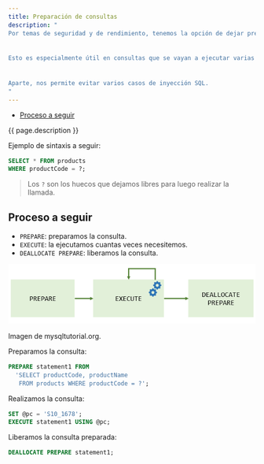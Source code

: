 ```yaml
---
title: Preparación de consultas
description: "
Por temas de seguridad y de rendimiento, tenemos la opción de dejar preparada de antemano una consulta, para luego rellenarla con los datos necesarios.


Esto es especialmente útil en consultas que se vayan a ejecutar varias veces seguidas, esto le ahorra al compilador de SQL el parsear mil veces la misma consulta.


Aparte, nos permite evitar varios casos de inyección SQL.
"
---
```

- [Proceso a seguir](#proceso-a-seguir)

{{ page.description }}

Ejemplo de sintaxis a seguir:

```sql
SELECT * FROM products 
WHERE productCode = ?;
```

> Los `?` son los huecos que dejamos libres para luego realizar la llamada.

## Proceso a seguir

- `PREPARE`: preparamos la consulta.
- `EXECUTE`: la ejecutamos cuantas veces necesitemos.
- `DEALLOCATE PREPARE`: liberamos la consulta.

![diagrama de los pasos a seguir](../img/MySQL-Prepared-Statement.png)

<figcaption> Imagen de <a>mysqltutorial.org</a>. </figcaption>

Preparamos la consulta:

```sql
PREPARE statement1 FROM 
  'SELECT productCode, productName 
   FROM products WHERE productCode = ?';
```

Realizamos la consulta:

```sql
SET @pc = 'S10_1678'; 
EXECUTE statement1 USING @pc;
```

Liberamos la consulta preparada:

```sql
DEALLOCATE PREPARE statement1;
```
